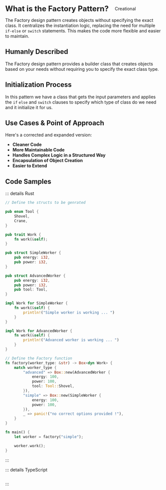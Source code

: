 <div style="display: flex; align-items: center;">
  <h1 style="margin: 0; font-size: 24px;">What is the Factory Pattern?</h1>
  <div style="border: 1px solid var(--vp-c-brand-1); border-radius: 15px; background-color: transparent; color: var(--vp-c-brand-1); padding: 5px 10px; display: inline-block; font-size: 14px; margin-left: 10px;">
    Creational
  </div>
</div>

The Factory design pattern creates objects without specifying the exact class. It centralizes the instantiation logic, replacing the need for multiple `if-else` or `switch` statements. This makes the code more flexible and easier to maintain.

## Humanly Described

The Factory design pattern provides a builder class that creates objects based on your needs without requiring you to specify the exact class type.


## Initialization Process

In this pattern we have a class that gets the input parameters and applies the `if` `else` and `switch` clauses to specify which type of class do we need and it initialize it for us.

## Use Cases & Point of Approach

Here's a corrected and expanded version:


- **Cleaner Code**
- **More Maintainable Code**
- **Handles Complex Logic in a Structured Way**
- **Encapsulation of Object Creation**
- **Easier to Extend**


## Code Samples

::: details Rust

``` rust 
// Define the structs to be genrated

pub enum Tool {
    Shovel,
    Crane,
}

pub trait Work {
    fn work(&self);
}

pub struct SimpleWorker {
    pub energy: i32,
    pub power: i32,
}

pub struct AdvancedWorker {
    pub energy: i32,
    pub power: i32,
    pub tool: Tool,
}

impl Work for SimpleWorker {
    fn work(&self) {
        println!("Simple worker is working ... ")
    }
}

impl Work for AdvancedWorker {
    fn work(&self) {
        println!("Advanced worker is working ... ")
    }
}

// Define the Factory function
fn factory(worker_type: &str) -> Box<dyn Work> {
    match worker_type {
        "advanced" => Box::new(AdvancedWorker {
            energy: 100,
            power: 100,
            tool: Tool::Shovel,
        }),
        "simple" => Box::new(SimpleWorker {
            energy: 100,
            power: 100,
        }),
        _ => panic!("no correct options provided !"),
    }
}

fn main() {
    let worker = factory("simple");

    worker.work();
}


```

:::



::: details TypeScript

``` typescript 

```
:::





